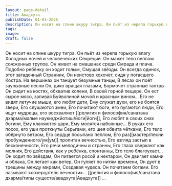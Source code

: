 ```yaml
---
layout: page-detail
title: Авадхута
publishDate: 01-01-2025
description: Он носит на спине шкуру тигра. Он пьёт из черепа горькую влагу Холодных ночей и человеческих  Секреций.  Он мажет тело пеплом сожженных трупов. Он живет на смашанах среди  Смрада и плача.  Подобно ребёнку он ходит голым,  Смущая звёзды. Он всегда одинок, этот загадочный  Странник,  Он неистово хохочет, сидя у погасшего  Костра.
tags:
image:
draft: false
---
```


Он носит на спине шкуру тигра. Он пьёт из черепа горькую влагу Холодных ночей и человеческих  Секреций.  Он мажет тело пеплом сожженных трупов. Он живет на смашанах среди  Смрада и плача.  Подобно ребёнку он ходит голым,  Смущая звёзды. Он всегда одинок, этот загадочный  Странник,  Он неистово хохочет, сидя у погасшего  Костра. На вершинах он танцует безумные танцы, В лесах он поёт заунывные песни Он, дико вращая глазами, Бормочет странные тантры.  Он сидит на костях, обхватив колени,  В своей горной пещере. Он ест сырое мясо, запивая  Буйволиной мочой и красным вином...  Его не видят летучие мыши, его любят дети, Ему служат духи, его не боятся звери, Его слушаются змеи, Его почитают боги, его пугаются люди, Его ищут мудрецы, его восхваляют [[религия и философия/санатана дхарма/малые науки/джйотиш/йоги|йоги]], Его любят в своих снах богини, Ему кланяются цари, Ему молятся набожные...  В руках его посох, его уши проткнуты  Серьгами, его шея обвита чётками, Его тело обёрнуто ветром, Его сердце посыпано пеплом, Его раз[[мастер/песни пробужденного/ум|ум]] пропитан вечностью, Его взгляд застыл в бесконечности, Его речи мелодичны и странны,  Его глаза сверкают как молния, Его действия, как у ребёнка, спонтанны, Его тело благоухает... Он ходит по звёздам,  Он питается росой и нектаром, Он двигает камни и облака, Он летает как ветер, Он гуляет по нитям времени, Он дует в трещины между мирами, Создавая чудеса.  Он почитаем богами. Его называют «созерцатель вечности»...  [[религия и философия/санатана дхарма/типы существ/авадхута|Авадхута]] ... 
